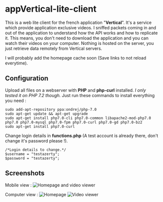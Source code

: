# appVertical-lite-client
This is a web lite client for the french application "**Vertical**". It's a service which provide application exclusive videos. I sniffed packets coming in and out of the application to understand how the API works and how to replicate it.
This means, you don't need to download the application and you can watch their videos on your computer.
Nothing is hosted on the server, you just retrieve data remotely from Vertical servers.

I will probably add the homepage cache soon (Save links to not reload everytime).

## Configuration
Upload all files on a webserver with **PHP** and **php-curl** installed. *I only tested it on PHP 7.2 though.*
Just run these commands to install everything you need :

	sudo add-apt-repository ppa:ondrej/php-7.0
	sudo apt-get update && apt-get upgrade
	sudo apt-get install php7.0-cli php7.0-common libapache2-mod-php7.0 php7.0 php7.0-mysql php7.0-fpm php7.0-curl php7.0-gd php7.0-bz2
    sudo apt-get install php7.0-curl

Change login details in **functions.php** (A test account is already there, don't change it's password please !).

    /*Login details to change.*/
    $username = "testazerty";
    $password = "testazerty";

## Screenshots
Mobile view :
![Homepage and video viewer](https://github.asauvage.fr/img/vertical/1.jpg)

Computer view :
![Homepage](https://github.asauvage.fr/img/vertical/2.jpg)
![Video viewer](https://github.asauvage.fr/img/vertical/3.jpg)